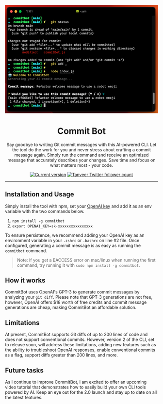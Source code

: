 <div align="center">
  <div>
    <img src=".github/screenshot.png" alt="Commit Bot"/>
    <h1 align="center">Commit Bot</h1>
  </div>
	<p>Say goodbye to writing Git commit messages with this AI-powered CLI. Let the tool do the work for you and never stress about crafting a commit message again. Simply run the command and receive an optimized message that accurately describes your changes. Save time and focus on what matters most - your code.</p>
	<a href="https://www.npmjs.com/package/@w3tsadev/commitbot"><img src="https://img.shields.io/npm/v/@w3tsadev/commitbot" alt="Current version"></a>
  <a href="https://twitter.com/Tanveersayem">
    <img src="https://img.shields.io/twitter/follow/Tanveersayem?style=flat&label=Tanveersayem&logo=twitter&color=0bf&logoColor=fff" alt="Tanveer Twitter follower count" />
  </a>
</div>

---

## Installation and Usage

Simply install the tool with npm, set your [OpenAI key](https://openai.com/api/) and add it as an env variable with the two commands below.

1. `npm install -g commitbot`
2. `export OPENAI_KEY=sk-xxxxxxxxxxxxxxxx`

To ensure persistence, we recommend adding your OpenAI key as an environment variable in your `.zshrc` or `.bashrc` on line #2 file. Once configured, generating a commit message is as easy as running the `commitbot` command.

> Note: If you get a EACCESS error on mac/linux when running the first command, try running it with `sudo npm install -g commitbot`.

## How it works

CommitBot uses OpenAI's GPT-3 to generate commit messages by analyzing your `git diff`. Please note that GPT-3 generations are not free, however, OpenAI offers $18 worth of free credits and commit message generations are cheap, making CommitBot an affordable solution.

## Limitations

At present, CommitBot supports Git diffs of up to 200 lines of code and does not support conventional commits. However, version 2 of the CLI, set to release soon, will address these limitations, adding new features such as the ability to troubleshoot OpenAI responses, enable conventional commits as a flag, support diffs greater than 200 lines, and more.

## Future tasks

As I continue to improve CommitBot, I am excited to offer an upcoming video tutorial that demonstrates how to easily build your own CLI tools powered by AI. Keep an eye out for the 2.0 launch and stay up to date on all the latest features.

